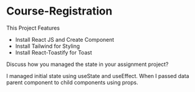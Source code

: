 <h1>Course-Registration</h1>
<p>This Project Features</p>
<ul>
    <li>Install React JS and Create Component</li>
    <li>Install Tailwind for Styling</li>
    <li>Install React-Toastify for Toast</li>
</ul>

<p>Discuss how you managed the state in your assignment project?</p>
<p>I managed initial state using useState and useEffect. When I passed data parent component to child components using props.</p>
